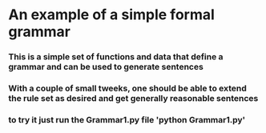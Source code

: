 # An example of a simple formal grammar
### This is a simple set of functions and data that define a grammar and can be used to generate sentences
### With a couple of small tweeks, one should be able to extend the rule set as desired and get generally reasonable sentences

### to try it just run the Grammar1.py file 'python Grammar1.py'